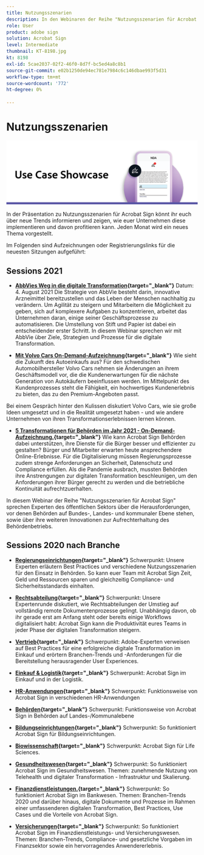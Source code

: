 ```yaml
---
title: Nutzungsszenarien
description: In den Webinaren der Reihe "Nutzungsszenarien für Acrobat Sign" erfahrt ihr, wie neue Nutzungsszenarien und Trends in eurem Unternehmen umgesetzt werden und wie ihr davon profitieren könnt.
role: User
product: adobe sign
solution: Acrobat Sign
level: Intermediate
thumbnail: KT-8198.jpg
kt: 8198
exl-id: 5cae2037-02f2-46f0-8d7f-bc5ed4a8c8b1
source-git-commit: e02b1250de94ec781e7984c6c146dbae993f5d31
workflow-type: tm+mt
source-wordcount: '772'
ht-degree: 0%

---
```


# Nutzungsszenarien

![Nutzungsszenario-Banner](../assets/UCSC_Rebrand.png)

In der Präsentation zu Nutzungsszenarien für Acrobat Sign könnt ihr euch über neue Trends informieren und zeigen, wie euer Unternehmen diese implementieren und davon profitieren kann. Jeden Monat wird ein neues Thema vorgestellt.

Im Folgenden sind Aufzeichnungen oder Registrierungslinks für die neuesten Sitzungen aufgeführt:

## Sessions 2021

* **[AbbVies Weg in die digitale Transformation](https://use-case-showcase-with-abbvie.joinus.adobeevents.com/){target=&quot;_blank&quot;}**
Datum: 4. August 2021 Die Strategie von AbbVie besteht darin, innovative Arzneimittel bereitzustellen und das Leben der Menschen nachhaltig zu verändern. Um Agilität zu steigern und Mitarbeitern die Möglichkeit zu geben, sich auf komplexere Aufgaben zu konzentrieren, arbeitet das Unternehmen daran, einige seiner Geschäftsprozesse zu automatisieren. Die Umstellung von Stift und Papier ist dabei ein entscheidender erster Schritt. In diesem Webinar sprechen wir mit AbbVie über Ziele, Strategien und Prozesse für die digitale Transformation.

* **[Mit Volvo Cars On-Demand-Aufzeichnung](https://gateway.on24.com/wcc/eh/2172296/lp/2963219/adobe-sign-use-case-showcase%3A-featuring-volvo-cars/){target=&quot;_blank&quot;}**
Wie sieht die Zukunft des Autoeinkaufs aus? Für den schwedischen Automobilhersteller Volvo Cars nehmen sie Änderungen an ihrem Geschäftsmodell vor, die die Kundenerwartungen für die nächste Generation von Autokäufern beeinflussen werden. Im Mittelpunkt des Kundenprozesses steht die Fähigkeit, ein hochwertiges Kundenerlebnis zu bieten, das zu den Premium-Angeboten passt.

Bei einem Gespräch hinter den Kulissen diskutiert Volvo Cars, wie sie große Ideen umgesetzt und in die Realität umgesetzt haben - und wie andere Unternehmen von ihren Transformationserlebnissen lernen können.

* **[5 Transformationen für Behörden im Jahr 2021 - On-Demand-Aufzeichnung.](https://gateway.on24.com/wcc/eh/2172296/lp/2790280/5-ways-government-agencies-will-transform-in-2021-/){target=&quot;_blank&quot;}**
Wie kann Acrobat Sign Behörden dabei unterstützen, ihre Dienste für die Bürger besser und effizienter zu gestalten? Bürger und Mitarbeiter erwarten heute ansprechendere Online-Erlebnisse. Für die Digitalisierung müssen Regierungsprozesse zudem strenge Anforderungen an Sicherheit, Datenschutz und Compliance erfüllen. Als die Pandemie ausbrach, mussten Behörden ihre Anstrengungen zur digitalen Transformation beschleunigen, um den Anforderungen ihrer Bürger gerecht zu werden und die betriebliche Kontinuität aufrechtzuerhalten.

In diesem Webinar der Reihe &quot;Nutzungsszenarien für Acrobat Sign&quot; sprechen Experten des öffentlichen Sektors über die Herausforderungen, vor denen Behörden auf Bundes-, Landes- und kommunaler Ebene stehen, sowie über ihre weiteren Innovationen zur Aufrechterhaltung des Behördenbetriebs.

## Sessions 2020 nach Branche

* **[Regierungseinrichtungen](https://event.on24.com/wcc/r/2790280/7FFF27458A6834FDF8C73C5149637590?partnerref=EXL){target=&quot;_blank&quot;}**
Schwerpunkt: Unsere Experten erläutern Best Practices und verschiedene Nutzungsszenarien für den Einsatz in Behörden. So kann euer Team mit Acrobat Sign Zeit, Geld und Ressourcen sparen und gleichzeitig Compliance- und Sicherheitsstandards einhalten.

* **[Rechtsabteilung](https://event.on24.com/wcc/r/2634329/292CA0B317E56600A114508CC55376BF?partnerref=EXL){target=&quot;_blank&quot;}**
Schwerpunkt: Unsere Expertenrunde diskutiert, wie Rechtsabteilungen der Umstieg auf vollständig remote Dokumentenprozesse gelingt. Unabhängig davon, ob ihr gerade erst am Anfang steht oder bereits einige Workflows digitalisiert habt: Acrobat Sign kann die Produktivität eures Teams in jeder Phase der digitalen Transformation steigern.

* **[Vertrieb](https://acrobat.adobe.com/us/en/business/webinars/adobe-sign-use-case-showcase-sales.html){target=&quot;_blank&quot;}**
Schwerpunkt: Adobe-Experten verweisen auf Best Practices für eine erfolgreiche digitale Transformation im Einkauf und erörtern Branchen-Trends und -Anforderungen für die Bereitstellung herausragender User Experiences.

* **[Einkauf &amp; Logistik](https://event.on24.com/wcc/r/2514418/278FB6F16C198E2B866CF487AF9514F6){target=&quot;_blank&quot;}**
Schwerpunkt: Acrobat Sign im Einkauf und in der Logistik.

* **[HR-Anwendungen](https://event.on24.com/wcc/r/2351937/D9E34A102F309DFCAF0D07D5192BD66D){target=&quot;_blank&quot;}**
Schwerpunkt: Funktionsweise von Acrobat Sign in verschiedenen HR-Anwendungen

* **[Behörden](https://event.on24.com/wcc/r/2351937/D9E34A102F309DFCAF0D07D5192BD66D){target=&quot;_blank&quot;}**
Schwerpunkt: Funktionsweise von Acrobat Sign in Behörden auf Landes-/Kommunalebene

* **[Bildungseinrichtungen](https://event.on24.com/wcc/r/2241711/762243D5EE65DAC44D3AE7BCCD3388A7){target=&quot;_blank&quot;}**
Schwerpunkt: So funktioniert Acrobat Sign für Bildungseinrichtungen.

* **[Biowissenschaft](https://event.on24.com/wcc/r/2204781/2C266134D08DDE48E17C77746F192AA6){target=&quot;_blank&quot;}**
Schwerpunkt: Acrobat Sign für Life Sciences.

* **[Gesundheitswesen](https://event.on24.com/wcc/r/2202626/1D60C42BD396AE273CB09CF53F1051BE){target=&quot;_blank&quot;}**
Schwerpunkt: So funktioniert Acrobat Sign im Gesundheitswesen. Themen: zunehmende Nutzung von Telehealth und digitaler Transformation - Infrastruktur und Skalierung.

* **[Finanzdienstleistungen.](https://event.on24.com/wcc/r/2177152/40A4315A5D32F21AFB5EB03E25C15992){target=&quot;_blank&quot;}**
Schwerpunkt: So funktioniert Acrobat Sign im Bankwesen. Themen: Branchen-Trends 2020 und darüber hinaus, digitale Dokumente und Prozesse im Rahmen einer umfassenderen digitalen Transformation, Best Practices, Use Cases und die Vorteile von Acrobat Sign.

* **[Versicherungen](https://event.on24.com/wcc/r/2162717/1449ED610AD3B545004079728D9AE0F6){target=&quot;_blank&quot;}**
Schwerpunkt: So funktioniert Acrobat Sign im Finanzdienstleistungs- und Versicherungswesen. Themen: Branchen-Trends, Compliance- und gesetzliche Vorgaben im Finanzsektor sowie ein hervorragendes Anwendererlebnis.
